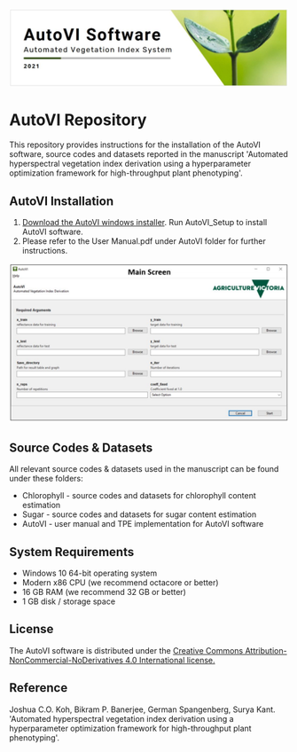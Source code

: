 ![Alt text](Splash.JPG)

# AutoVI Repository
This repository provides instructions for the installation of the AutoVI software, source codes and datasets reported in the manuscript 'Automated 
hyperspectral vegetation index derivation using a hyperparameter optimization framework for high-throughput plant phenotyping'.

## AutoVI Installation
1. [Download the AutoVI windows installer](https://www.dropbox.com/s/kom1polv1wvsymw/AutoVI_Setup.exe?dl=0). Run AutoVI_Setup to install AutoVI software. 
2. Please refer to the User Manual.pdf under AutoVI folder for further instructions. 

![Alt text](Main_screen.JPG)

## Source Codes & Datasets
All relevant source codes & datasets used in the manuscript can be found under these folders: 
* Chlorophyll - source codes and datasets for chlorophyll content estimation
* Sugar - source codes and datasets for sugar content estimation
* AutoVI - user manual and TPE implementation for AutoVI software

## System Requirements
* Windows 10 64-bit operating system 
* Modern x86 CPU (we recommend octacore or better)
* 16 GB RAM (we recommend 32 GB or better)
* 1 GB disk / storage space

## License
The AutoVI software is distributed under the [Creative Commons Attribution-NonCommercial-NoDerivatives 4.0 International
license.](https://creativecommons.org/licenses/by-nc-nd/4.0/)  

## Reference
Joshua C.O. Koh, Bikram P. Banerjee, German Spangenberg, Surya Kant. 'Automated hyperspectral vegetation index derivation
 using a hyperparameter optimization framework for high-throughput plant phenotyping'.
   

 
